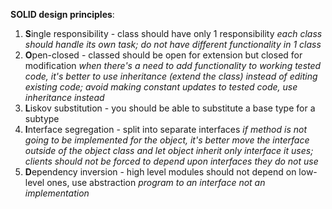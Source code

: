 __SOLID design principles__:

1. **S**ingle responsibility - class should have only 1 responsibility
*each class should handle its own task; do not have different functionality in 1 class*
2. **O**pen-closed - classed should be open for extension but closed for modification 
*when there's a need to add functionality to working tested code, it's better to use inheritance (extend the class) 
instead of editing existing code; avoid making constant updates to tested code, use inheritance instead*
3. **L**iskov substitution - you should be able to substitute a base type for a subtype
4. **I**nterface segregation - split into separate interfaces
*if method is not going to be implemented for the object, it's better move the interface outside of the object class
and let object inherit only interface it uses; clients should not be forced to depend upon interfaces they do not use*
5. **D**ependency inversion - high level modules should not depend on low-level ones, use abstraction
*program to an interface not an implementation*